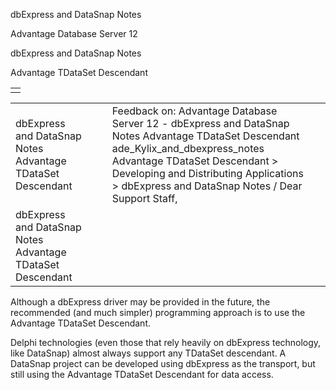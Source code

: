 dbExpress and DataSnap Notes




Advantage Database Server 12  

dbExpress and DataSnap Notes

Advantage TDataSet Descendant

|  |
| --- |
|  |

|  |  |  |  |  |
| --- | --- | --- | --- | --- |
| dbExpress and DataSnap Notes  Advantage TDataSet Descendant |  |  | Feedback on: Advantage Database Server 12 - dbExpress and DataSnap Notes Advantage TDataSet Descendant ade\_Kylix\_and\_dbexpress\_notes Advantage TDataSet Descendant > Developing and Distributing Applications > dbExpress and DataSnap Notes / Dear Support Staff, |  |
| dbExpress and DataSnap Notes  Advantage TDataSet Descendant |  |  |  |  |

Although a dbExpress driver may be provided in the future, the recommended (and much simpler) programming approach is to use the Advantage TDataSet Descendant.

Delphi technologies (even those that rely heavily on dbExpress technology, like DataSnap) almost always support any TDataSet descendant. A DataSnap project can be developed using dbExpress as the transport, but still using the Advantage TDataSet Descendant for data access.